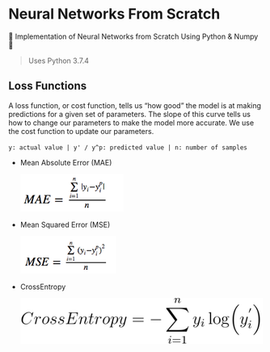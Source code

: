 # Neural Networks From Scratch

🌟 Implementation of Neural Networks from Scratch Using Python &amp; Numpy 🌟

> Uses Python 3.7.4

## Loss Functions

A loss function, or cost function, tells us “how good” the model is at making predictions for a given set of parameters. The slope of this curve tells us how to change our parameters to make the model more accurate. We use the cost function to update our parameters.

`y: actual value | y' / y^p: predicted value | n: number of samples`

- Mean Absolute Error (MAE)

  <img src="images/mae.png" height=75>

- Mean Squared Error (MSE)

  <img src="images/mse.png" height=75 />

- CrossEntropy

  <img src="images/cross_entropy.svg" />
